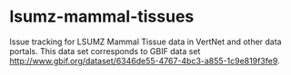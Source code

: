 # lsumz-mammal-tissues
Issue tracking for LSUMZ Mammal Tissue data in VertNet and other data portals. This data set corresponds to GBIF data set http://www.gbif.org/dataset/6346de55-4767-4bc3-a855-1c9e819f3fe9.
